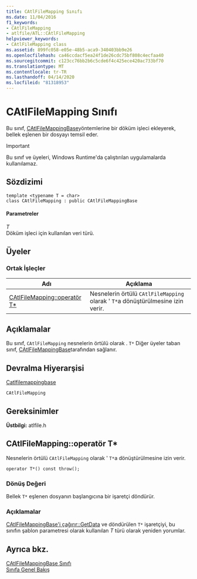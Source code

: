 ```yaml
---
title: CAtlFileMapping Sınıfı
ms.date: 11/04/2016
f1_keywords:
- CAtlFileMapping
- atlfile/ATL::CAtlFileMapping
helpviewer_keywords:
- CAtlFileMapping class
ms.assetid: 899fc058-e05e-48b5-aca9-340403bb9e26
ms.openlocfilehash: ca46ccdacf5ea24f1de26cdc75bf808c4ecfaa40
ms.sourcegitcommit: c123cc76bb2b6c5cde6f4c425ece420ac733bf70
ms.translationtype: MT
ms.contentlocale: tr-TR
ms.lasthandoff: 04/14/2020
ms.locfileid: "81318953"
---
```

# <a name="catlfilemapping-class"></a>CAtlFileMapping Sınıfı

Bu sınıf, [CAtlFileMappingBase](../../atl/reference/catlfilemappingbase-class.md)yöntemlerine bir döküm işleci ekleyerek, bellek eşlenen bir dosyayı temsil eder.

> [!IMPORTANT]
> Bu sınıf ve üyeleri, Windows Runtime'da çalıştırılan uygulamalarda kullanılamaz.

## <a name="syntax"></a>Sözdizimi

```
template <typename T = char>
class CAtlFileMapping : public CAtlFileMappingBase
```

#### <a name="parameters"></a>Parametreler

*T*<br/>
Döküm işleci için kullanılan veri türü.

## <a name="members"></a>Üyeler

### <a name="public-operators"></a>Ortak İşleçler

|Adı|Açıklama|
|----------|-----------------|
|[CAtlFileMapping::operatör T*](#operator_t_star)|Nesnelerin örtülü `CAtlFileMapping` olarak ' `T*`a dönüştürülmesine izin verir.|

## <a name="remarks"></a>Açıklamalar

Bu sınıf, `CAtlFileMapping` nesnelerin örtülü olarak . `T*` Diğer üyeler taban sınıf, [CAtlFileMappingBase](../../atl/reference/catlfilemappingbase-class.md)tarafından sağlanır.

## <a name="inheritance-hierarchy"></a>Devralma Hiyerarşisi

[Catlfilemappingbase](../../atl/reference/catlfilemappingbase-class.md)

`CAtlFileMapping`

## <a name="requirements"></a>Gereksinimler

**Üstbilgi:** atlfile.h

## <a name="catlfilemappingoperator-t"></a><a name="operator_t_star"></a>CAtlFileMapping::operatör T*

Nesnelerin örtülü `CAtlFileMapping` olarak ' `T*`a dönüştürülmesine izin verir.

```
operator T*() const throw();
```

### <a name="return-value"></a>Dönüş Değeri

Bellek `T*` eşlenen dosyanın başlangıcına bir işaretçi döndürür.

### <a name="remarks"></a>Açıklamalar

[CAtlFileMappingBase'i çağırır::GetData](../../atl/reference/catlfilemappingbase-class.md#getdata) ve döndürülen `T*` işaretçiyi, bu sınıfın şablon parametresi olarak kullanılan *T* türü olarak yeniden yorumlar.

## <a name="see-also"></a>Ayrıca bkz.

[CAtlFileMappingBase Sınıfı](../../atl/reference/catlfilemappingbase-class.md)<br/>
[Sınıfa Genel Bakış](../../atl/atl-class-overview.md)
